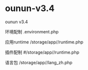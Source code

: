# ounun-v3.4
ounun v3.4

环境配制
.environment.php


应用runtime
/storage/app/<app>/runtime.php


插件配制
#/storage/app/<app>/runtime.php


语言包
/storage/app/<app>/lang_zh.php